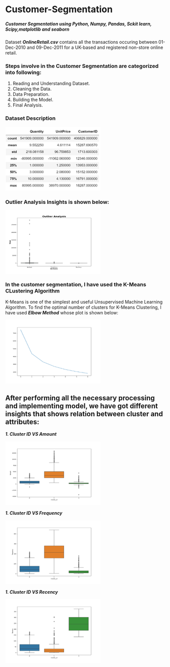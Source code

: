 <h1><b>Customer-Segmentation</b></h1>
<h5>Customer Segmentation using Python, Numpy, Pandas, Sckit learn, Scipy,matplotlib and seaborn</h5>

Dataset ***OnlineRetail.csv*** contains all the transactions occuring between 01-Dec-2010 and 09-Dec-2011 for a UK-based and registered non-store online retail.


### Steps involve in the Customer Segmentation are categorized into following:

1. Reading and Understanding Dataset.
1. Cleaning the Data.
1. Data Preparation.
1. Building the Model.
1. Final Analysis.


### Dataset Description
<img src="dataset.PNG" height=200 width=300>


### Outlier Analysis Insights is shown below:
<img src="Outlier_Analysis.png" height=200 width=300 align='center'>



### In the customer segmentation, I have used the K-Means CLustering Algorithm
K-Means is one of the simplest and useful Unsupervised Machine Learning Algorithm. To find the optimal number of clusters for K-Means Clustering, I have used ***Elbow Method*** whose plot is shown below:


<p class="aligncenter">
<img src="elbow_method.png" height=200 width=300>
</p>




## After performing all the necessary processing and implementing model, we have got different insights that shows relation between cluster and attributes:



***1. Cluster ID VS Amount***

<img src="Amount_BP.png" height=200 width=300>





***1. Cluster ID VS Frequency***

<img src="Freq_BP.png" height=200 width=300>




***1. Cluster ID VS Recency***

<img src="Recency_BP.png" height=200 width=300>
